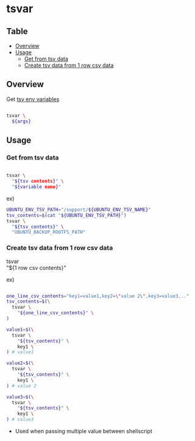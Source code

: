 # tsvar

Table
-----------------
* [Overview](#overview)
* [Usage](#usage)
  * [Get from tsv data](#get-from-tsv-data)
  * [Create tsv data from 1 row csv data](#create-tsv-data-from-1-row-csv-data)

## Overview

Get [tsv env variables](https://github.com/puutaro/CommandClick/blob/master/md/developer/ubuntuFileApis.md#ubuntu_env_varialbles)

```sh.sh

tsvar \
  ${args}
```

## Usage

### Get from tsv data

```sh.sh

tsvar \
  "${tsv contents}" \
  "${variable name}"
```

ex)
```sh.sh
UBUNTU_ENV_TSV_PATH="/support/${UBUNTU_ENV_TSV_NAME}"
tsv_contents=$(cat "${UBUNTU_ENV_TSV_PATH}")
tsvar \
  "${tsv_contents}" \
  "UBUNTU_BACKUP_ROOTFS_PATH"

```

### Create tsv data from 1 row csv data

tsvar \
  "${1 row csv contents}"

ex)
```sh.sh

one_line_csv_contents="key1=value1,key2=\"value 2\",key3=value3,.."
tsv_contents=$(\
  tsvar \
    "${one_line_csv_contents}" \
)

value1=$(\
  tsvar \
    "${tsv_contents}" \
    key1 \
) # value1

value2=$(\
  tsvar \
    "${tsv_contents}" \
    key1 \
) # value 2

value3=$(\
  tsvar \
    "${tsv_contents}" \
    key1 \
) # value3

```

- Used when passing multiple value between shellscript
